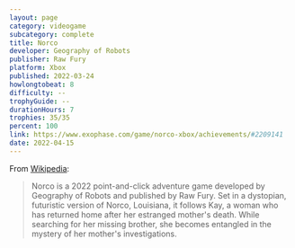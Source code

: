 ```yaml
---
layout: page
category: videogame
subcategory: complete
title: Norco
developer: Geography of Robots
publisher: Raw Fury
platform: Xbox
published: 2022-03-24
howlongtobeat: 8
difficulty: --
trophyGuide: --
durationHours: 7
trophies: 35/35
percent: 100
link: https://www.exophase.com/game/norco-xbox/achievements/#2209141
date: 2022-04-15
---
```


From [Wikipedia](https://en.wikipedia.org/wiki/Norco_(video_game)):

> Norco is a 2022 point-and-click adventure game developed by Geography of Robots and published by Raw Fury. Set in a dystopian, futuristic version of Norco, Louisiana, it follows Kay, a woman who has returned home after her estranged mother's death. While searching for her missing brother, she becomes entangled in the mystery of her mother's investigations.
